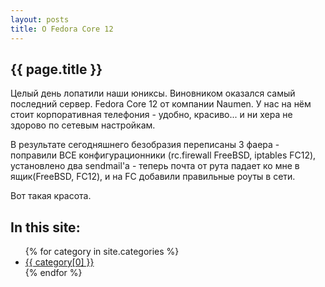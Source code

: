 ```yaml
---
layout: posts
title: О Fedora Core 12 
---
```

<h2> {{ page.title }} </h2>

Целый день лопатили наши юниксы. Виновником оказался самый последний сервер. Fedora Core 12 от компании Naumen. У нас на нём стоит корпоративная телефония - удобно, красиво... и ни хера не здорово по сетевым настройкам.

В результате сегодняшнего безобразия переписаны 3 фаера - поправили ВСЕ конфигурационники (rc.firewall FreeBSD, iptables FC12), установлено два sendmail'а - теперь почта от рута падает ко мне в ящик(FreeBSD, FC12), и на FC добавили правильные роуты в сети.

Вот такая красота.
<div id="categories">
  <h2>In this site:</h2>
  <ul class="categories">
    {% for category in site.categories  %}
      <li><a href="/{{ category[0] }}.html">{{ category[0] }}</a></li>
    {% endfor %}
  </ul>
</div>
